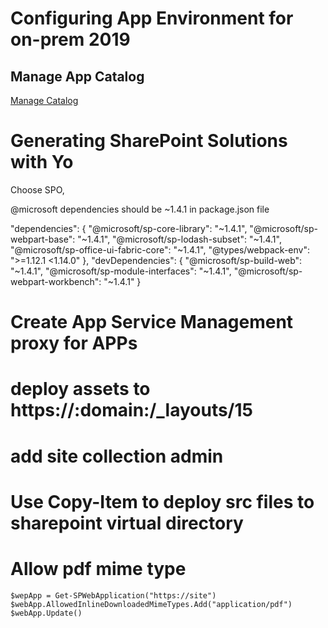 # Configuring App Environment for on-prem 2019

## Manage App Catalog
[Manage Catalog](https://learn.microsoft.com/en-us/sharepoint/administration/manage-the-app-catalog)

# Generating SharePoint Solutions with Yo
Choose SPO, 

 @microsoft dependencies should be ~1.4.1 in package.json file

 "dependencies": {
    "@microsoft/sp-core-library": "~1.4.1",
    "@microsoft/sp-webpart-base": "~1.4.1",
    "@microsoft/sp-lodash-subset": "~1.4.1",
    "@microsoft/sp-office-ui-fabric-core": "~1.4.1",
    "@types/webpack-env": ">=1.12.1 <1.14.0"
  },
  "devDependencies": {
    "@microsoft/sp-build-web": "~1.4.1",
    "@microsoft/sp-module-interfaces": "~1.4.1",
    "@microsoft/sp-webpart-workbench": "~1.4.1"
  }

# Create App Service Management proxy for APPs
# deploy assets to https://:domain:/_layouts/15
# add site collection admin
# Use Copy-Item to deploy src files to sharepoint virtual directory

# Allow pdf mime type
```
$wepApp = Get-SPWebApplication("https://site")
$webApp.AllowedInlineDownloadedMimeTypes.Add("application/pdf")
$webApp.Update()
```
